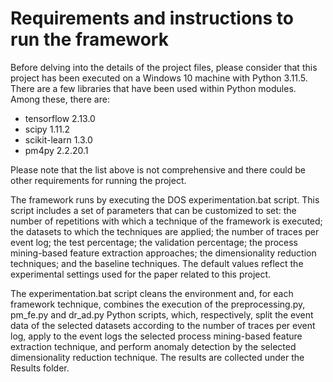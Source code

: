 # Requirements and instructions to run the framework

Before delving into the details of the project files, please consider that this project has been executed on a Windows 10 machine with Python 3.11.5. There are a few libraries that have been used within Python modules. Among these, there are:

- tensorflow 2.13.0
- scipy 1.11.2
- scikit-learn 1.3.0
- pm4py 2.2.20.1

Please note that the list above is not comprehensive and there could be other requirements for running the project.

The framework runs by executing the DOS experimentation.bat script. This script includes a set of parameters that can be customized to set: the number of repetitions with which a technique of the framework is executed; the datasets to which the techniques are applied; the number of traces per event log; the test percentage; the validation percentage; the process mining-based feature extraction approaches; the dimensionality reduction techniques; and the baseline techniques. The default values reflect the experimental settings used for the paper related to this project. 

The experimentation.bat script cleans the environment and, for each framework technique, combines the execution of the preprocessing.py, pm_fe.py and dr_ad.py Python scripts, which, respectively, split the event data of the selected datasets according to the number of traces per event log, apply to the event logs the selected process mining-based feature extraction technique, and perform anomaly detection by the selected dimensionality reduction technique. The results are collected under the Results folder.
